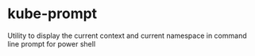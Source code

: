 # kube-prompt
Utility to display the current context and current namespace in command line prompt for power shell
